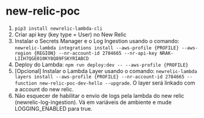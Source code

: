 # new-relic-poc

1. `pip3 install newrelic-lambda-cli`
2. Criar api key (key type = User) no New Relic
3. Instalar o Secrets Manager e o Log Ingestion usando o comando: `newrelic-lambda integrations install --aws-profile {PROFILE} --aws-region {REGION} --nr-account-id 2784665 --nr-api-key NRAK-LIIH7QGE010KY8Q89FSKYRIABCD`
4. Deploy do Lambda: `npm run deploy:dev -- --aws-profile {PROFILE}`
5. [Opcional] Instalar o Lambda Layer usando o comando: `newrelic-lambda layers install --aws-profile {PROFILE} --nr-account-id 2784665 --function new-relic-poc-dev-hello --upgrade`. O layer será linkado com a account do new relic.
6. Não esquecer de habilitar o envio de logs pela lambda do new relic (newrelic-log-ingestion). Vá em variáveis de ambiente e mude LOGGING_ENABLED para true.
